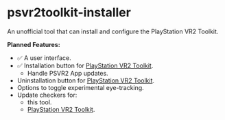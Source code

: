 # psvr2toolkit-installer

[PlayStation VR2 Toolkit]: https://github.com/BnuuySolutions/PSVR2Toolkit

An unofficial tool that can install and configure the PlayStation VR2 Toolkit.

**Planned Features:**

- ✅ A user interface.
- ✅ Installation button for [PlayStation VR2 Toolkit].
  - Handle PSVR2 App updates.
- Uninstallation button for [PlayStation VR2 Toolkit].
- Options to toggle experimental eye-tracking.
- Update checkers for:
  - this tool.
  - [PlayStation VR2 Toolkit].
